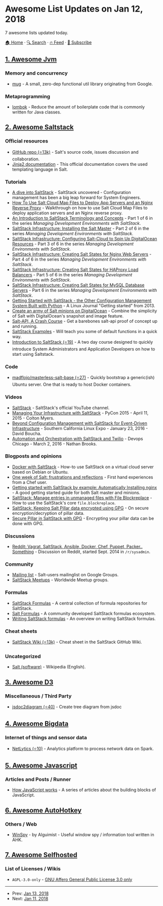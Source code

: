# Awesome List Updates on Jan 12, 2018

7 awesome lists updated today.

[🏠 Home](/README.md) · [🔍 Search](https://www.trackawesomelist.com/search/) · [🔥 Feed](https://www.trackawesomelist.com/rss.xml) · [📮 Subscribe](https://trackawesomelist.us17.list-manage.com/subscribe?u=d2f0117aa829c83a63ec63c2f&id=36a103854c)



## [1. Awesome Jvm](/content/deephacks/awesome-jvm/README.md)

### Memory and concurrency

*   [mug](https://google.github.io/mug/) - A small, zero-dep functional util library originating from Google.

### Metaprogramming

*   [lombok](https://projectlombok.org/) - Reduce the amount of boilerplate code that is commonly written for Java classes.

## [2. Awesome Saltstack](/content/hbokh/awesome-saltstack/README.md)

### Official resources

*   [GitHub repo (⭐13k)](https://github.com/saltstack/salt) - Salt's source code, issues discussion and collaboration.
*   [Jinja2 documentation](http://jinja.pocoo.org/docs/latest/) - This official documentation covers the used templating language in Salt.

### Tutorials

*   [A dive into SaltStack](https://opencredo.com/a-dive-into-salt-stack/) - SaltStack uncovered - Configuration management has been a big leap forward for System Engineers.
*   [How To Use Salt Cloud Map Files to Deploy App Servers and an Nginx Reverse Proxy](https://www.digitalocean.com/community/tutorials/how-to-use-salt-cloud-map-files-to-deploy-app-servers-and-an-nginx-reverse-proxy) - Walkthrough on how to use Salt Cloud Map Files to deploy application servers and an Nginx reverse proxy.
*   [An Introduction to SaltStack Terminology and Concepts](https://www.digitalocean.com/community/tutorials/an-introduction-to-saltstack-terminology-and-concepts) - Part 1 of 6 in the series *Managing Development Environments with SaltStack*.
*   [SaltStack Infrastructure: Installing the Salt Master](https://www.digitalocean.com/community/tutorials/saltstack-infrastructure-installing-the-salt-master) - Part 2 of 6 in the series *Managing Development Environments with SaltStack*.
*   [SaltStack Infrastructure: Configuring Salt-Cloud to Spin Up DigitalOcean Resources](https://www.digitalocean.com/community/tutorials/saltstack-infrastructure-configuring-salt-cloud-to-spin-up-digitalocean-resources) - Part 3 of 6 in the series *Managing Development Environments with SaltStack*.
*   [SaltStack Infrastructure: Creating Salt States for Nginx Web Servers](https://www.digitalocean.com/community/tutorials/saltstack-infrastructure-creating-salt-states-for-nginx-web-servers) - Part 4 of 6 in the series *Managing Development Environments with SaltStack*.
*   [SaltStack Infrastructure: Creating Salt States for HAProxy Load Balancers](https://www.digitalocean.com/community/tutorials/saltstack-infrastructure-creating-salt-states-for-haproxy-load-balancers) - Part 5 of 6 in the series *Managing Development Environments with SaltStack*.
*   [SaltStack Infrastructure: Creating Salt States for MySQL Database Servers](https://www.digitalocean.com/community/tutorials/saltstack-infrastructure-creating-salt-states-for-mysql-database-servers) - Part 6 in the series *Managing Development Environments with SaltStack*.
*   [Getting Started with SaltStack - the Other Configuration Management System Built with Python](https://www.linuxjournal.com/content/getting-started-salt-stack-other-configuration-management-system-built-python) - A Linux Journal "Getting started" from 2013.
*   [Create an army of Salt minions on DigitalOcean](http://www.aaronbell.com/lets-make-salt-minions-on-digitalocean/) - Combine the simplicity of Salt with DigitalOcean's snapshot and image feature.
*   [Salt-API, A Crash Course](https://thereluctanttecchie.blogspot.com/2014/01/salt-api-crash-course.html) - Get a barebones salt-api proof of concept up and running.
*   [SaltStack Examples](https://www.unixmen.com/saltstack-examples/) - Will teach you some of default functions in a quick way.
*   [Introduction to SaltStack (⭐19)](https://github.com/redmage123/Introduction-to-Saltstack) - A two day course designed to quickly introduce System Administrators and Application Developers on how to start using Saltstack.

### Code

*   [madflojo/masterless-salt-base (⭐27)](https://github.com/madflojo/masterless-salt-base) - Quickly bootstrap a generic(ish) Ubuntu server. One that is ready to host Docker containers.

### Videos

*   [SaltStack](https://www.youtube.com/user/saltstack) - SaltStack's official YouTube channel.
*   [Managing Your Infrastructure with SaltStack](https://www.youtube.com/watch?v=y-zQUqMHRX4\&t=35s) - PyCon 2015 - April 11, 2015 - Colton Myers.
*   [Beyond Configuration Management with SaltStack for Event-Driven Infrastructure](https://www.youtube.com/watch?v=cMCH6EizVVc) - Southern California Linux Expo - January 23, 2016 - David Boucha.
*   [Automation and Orchestration with SaltStack and Twilio](https://vimeo.com/162183524) - Devops Chicago - March 2, 2016 - Nathan Brooks.

### Blogposts and opinions

*   [Docker with SaltStack](https://opsnotice.xyz/docker-with-saltstack/) - How-to use SaltStack on a virtual cloud server based on Debian or Ubuntu.
*   [One week of Salt: frustrations and reflections](https://stevebennett.me/2014/02/17/one-week-of-salt-frustrations-and-reflections/) - First hand experiences from a Chef user.
*   [Getting started with SaltStack by example: Automatically Installing nginx](http://bencane.com/2013/09/03/getting-started-with-saltstack-by-example-automatically-installing-nginx/) - A good getting started guide for both Salt master and minions.
*   [SaltStack: Manage entries in unmanaged files with File Blockreplace](https://makina-corpus.com/blog/metier/2014/saltstack-manage-entries-in-unmanaged-files-with-file-blockreplace) - How to use the SaltStack's core `file.blockreplace`.
*   [SaltStack: Keeping Salt Pillar data encrypted using GPG](http://fabianlee.org/2016/10/18/saltstack-keeping-salt-pillar-data-encrypted-using-gpg/) - On secure encryption/decryption of pillar data.
*   [Secure Pillar in SaltStack with GPG](https://gijs.io/2017/02/28/secure-pillar-data-in-saltstack-with-gpg/) - Encrypting your pillar data can be done with GPG.

### Discussions

*   [Reddit: Vagrat, SaltStack, Ansible, Docker, Chef, Puppet, Packer.. Something](https://www.reddit.com/r/sysadmin/comments/2fmkvq/vagrat_saltstack_ansible_docker_chef_puppet/) - Discussion on Reddit, started Sept. 2014 in `/r/sysadmin`.

### Community

*   [Mailing list](https://groups.google.com/forum/#!forum/salt-users) - Salt-users mailinglist on Google Groups.
*   [SaltStack Meetups](https://www.meetup.com/pro/saltstack/) - Worldwide Meetup groups.

### Formulas

*   [SaltStack Formulas](https://github.com/saltstack-formulas/) - A central collection of formula repositories for SaltStack.
*   [Salt Formulas](https://github.com/salt-formulas) - A community developed SaltStack formulas ecosystem.
*   [Writing SaltStack formulas](http://ryepup.unwashedmeme.com/blog/2015/03/16/writing-saltstack-formulas/) - An overview on writing SaltStack formulas.

### Cheat sheets

*   [SaltStack Wiki (⭐13k)](https://github.com/saltstack/salt/wiki/Cheat-Sheet) - Cheat sheet in the SaltStack GitHub Wiki.

### Uncategorized

*   [Salt (software)](https://en.wikipedia.org/wiki/Salt_\(software\)) - Wikipedia (English).

## [3. Awesome D3](/content/wbkd/awesome-d3/README.md)

### Miscellaneous / Third Party

*   [jsdoc2diagram (⭐40)](https://github.com/amcmillan01/jsdoc2diagram) - Create tree diagram from jsdoc

## [4. Awesome Bigdata](/content/newTendermint/awesome-bigdata/README.md)

### Internet of things and sensor data

*   [NetLytics (⭐10)](https://github.com/marty90/netlytics/) - Analytics platform to process network data on Spark.

## [5. Awesome Javascript](/content/sorrycc/awesome-javascript/README.md)

### Articles and Posts / Runner

*   [How JavaScript works](https://blog.sessionstack.com/tagged/tutorial) - A series of articles about the building blocks of JavaScript.

## [6. Awesome AutoHotkey](/content/ahkscript/awesome-AutoHotkey/README.md)

### Others / Web

*   [WinSpy](https://autohotkey.com/boards/viewtopic.php?f=6\&t=28220) - by Alguimist - Useful window spy / information tool written in AHK.

## [7. Awesome Selfhosted](/content/awesome-selfhosted/awesome-selfhosted/README.md)

### List of Licenses / Wikis

*   `AGPL-3.0-only` - [GNU Affero General Public License 3.0 only](https://spdx.org/licenses/AGPL-3.0-only.html)

---

- Prev: [Jan 13, 2018](/content/2018/01/13/README.md)
- Next: [Jan 11, 2018](/content/2018/01/11/README.md)